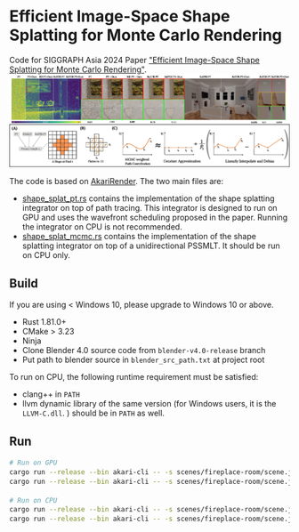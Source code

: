 # Efficient Image-Space Shape Splatting for Monte Carlo Rendering
Code for SIGGRAPH Asia 2024 Paper ["Efficient Image-Space Shape Splatting for Monte Carlo Rendering"](https://cs.uwaterloo.ca/~xtong/assets/pdf/shape_splatting.pdf).
![](images/teaser.jpeg)

The code is based on [AkariRender](https://github.com/shiinamiyuki/akari_render). The two main files are:
-  [shape_splat_pt.rs](crates/akari_integrator/src/shape_splat_pt.rs) contains the implementation of the shape splatting integrator on top of path tracing. This integrator is designed to run on GPU and uses the wavefront scheduling proposed in the paper. Running the integrator on CPU is not recommended.
- [shape_splat_mcmc.rs](crates/akari_integrator/src/shape_splat_mcmc.rs) contains the implementation of the shape splatting integrator on top of a unidirectional PSSMLT. It should be run on CPU only.

## Build
If you are using < Windows 10, please upgrade to Windows 10 or above.
- Rust 1.81.0+
- CMake > 3.23
- Ninja
- Clone Blender 4.0 source code from `blender-v4.0-release` branch
- Put path to blender source in `blender_src_path.txt` at project root

To run on CPU, the following runtime requirement must be satisfied:
- clang++ in `PATH`
- llvm dynamic library of the same version (for Windows users, it is the `LLVM-C.dll`.
) should be in `PATH` as well.

## Run
```bash
# Run on GPU
cargo run --release --bin akari-cli -- -s scenes/fireplace-room/scene.json  -m config/pt.json -d cuda
cargo run --release --bin akari-cli -- -s scenes/fireplace-room/scene.json  -m config/shape-splatting-pt.json -d cuda

# Run on CPU
cargo run --release --bin akari-cli -- -s scenes/fireplace-room/scene.json  -m config/pssmlt.json
cargo run --release --bin akari-cli -- -s scenes/fireplace-room/scene.json  -m config/shape-splatting-pssmlt.json
```

